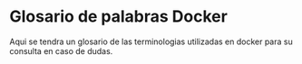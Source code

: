 # Glosario de palabras Docker

Aqui se tendra un glosario de las terminologias utilizadas en docker para su consulta en caso de dudas.

